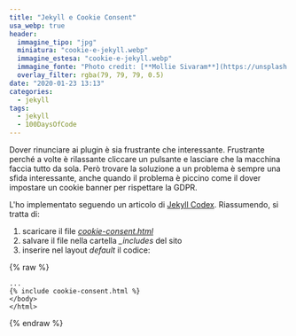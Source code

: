 ```yaml
---
title: "Jekyll e Cookie Consent"
usa_webp: true
header:
  immagine_tipo: "jpg"
  miniatura: "cookie-e-jekyll.webp"
  immagine_estesa: "cookie-e-jekyll.webp"
  immagine_fonte: "Photo credit: [**Mollie Sivaram**](https://unsplash.com/@molliesivaram)"
  overlay_filter: rgba(79, 79, 79, 0.5)
date: "2020-01-23 13:13"
categories:
  - jekyll
tags:
  - jekyll
  - 100DaysOfCode
---
```


Dover rinunciare ai plugin è sia frustrante che interessante. Frustrante perché a volte è rilassante cliccare un pulsante e lasciare che la macchina faccia tutto da sola. Però trovare la soluzione a un problema è sempre una sfida interessante, anche quando il problema è piccino come il dover impostare un cookie banner per rispettare la GDPR.

L'ho implementato seguendo un articolo di [Jekyll Codex](https://jekyllcodex.org/without-plugin/cookie-consent/). Riassumendo, si tratta di:

1. scaricare il file [_cookie-consent.html_](https://raw.githubusercontent.com/jhvanderschee/jekyllcodex/gh-pages/_includes/cookie-consent.html)
2. salvare il file nella cartella _\_includes_ del sito
3. inserire nel layout _default_ il codice:

{% raw %}
```
...
{% include cookie-consent.html %}
</body>
</html>
```
{% endraw %}
